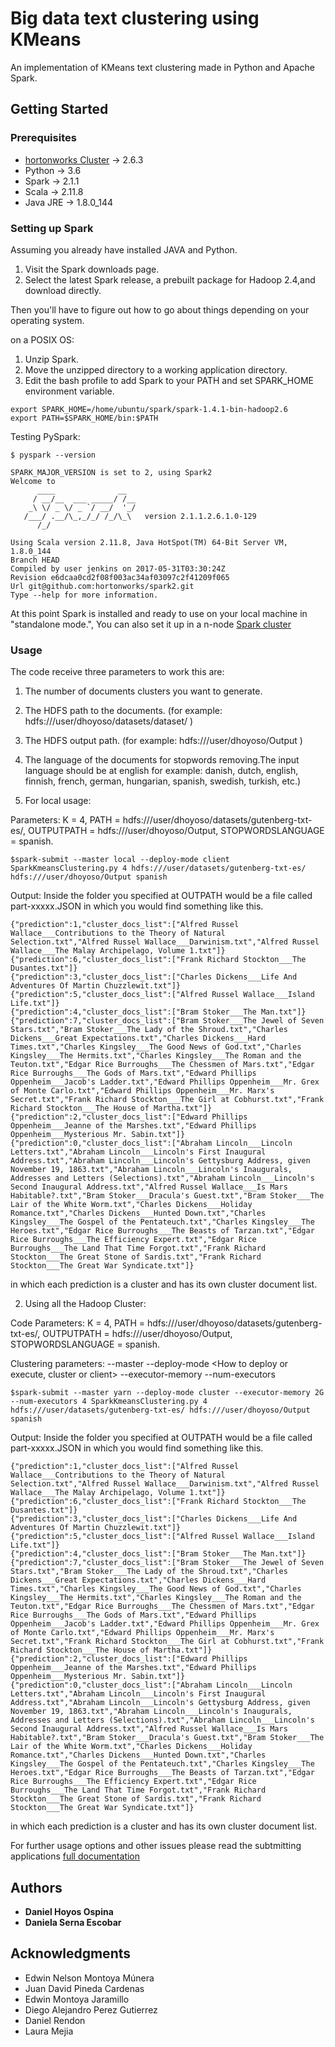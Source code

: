 # Big data text clustering using KMeans

An implementation of KMeans text clustering made in Python and Apache Spark.

## Getting Started

### Prerequisites

- [hortonworks Cluster](https://hortonworks.com/) ->  2.6.3
- Python -> 3.6
- Spark -> 2.1.1
- Scala -> 2.11.8
- Java JRE -> 1.8.0_144

### Setting up Spark
Assuming you already have installed JAVA and Python.

1. Visit the Spark downloads page.
2. Select the latest Spark release, a prebuilt package for Hadoop 2.4,and download directly.

Then you'll have to figure out how to go about things depending on your operating system.

on a POSIX OS:

1. Unzip Spark.
2. Move the unzipped directory to a working application directory.
3. Edit the bash profile to add Spark to your PATH and set SPARK_HOME environment variable. 
```
export SPARK_HOME=/home/ubuntu/spark/spark-1.4.1-bin-hadoop2.6
export PATH=$SPARK_HOME/bin:$PATH
```
Testing PySpark:
```
$ pyspark --version

SPARK_MAJOR_VERSION is set to 2, using Spark2
Welcome to
      ____              __
     / __/__  ___ _____/ /__
    _\ \/ _ \/ _ `/ __/  '_/
   /___/ .__/\_,_/_/ /_/\_\   version 2.1.1.2.6.1.0-129
      /_/

Using Scala version 2.11.8, Java HotSpot(TM) 64-Bit Server VM, 1.8.0_144
Branch HEAD
Compiled by user jenkins on 2017-05-31T03:30:24Z
Revision e6dcaa0cd2f08f003ac34af03097c2f41209f065
Url git@github.com:hortonworks/spark2.git
Type --help for more information.

```

At this point Spark is installed and ready to use on your local machine in "standalone mode.", You can also set it up in a n-node [Spark cluster](https://amilasnotes.wordpress.com/2015/09/06/setting-up-a-two-node-spark-cluster/)

### Usage

The code receive three parameters to work this are:
1. The number of documents clusters you want to generate.
2. The HDFS path to the documents. (for example: hdfs:///user/dhoyoso/datasets/dataset/ )
3. The HDFS output path. (for example: hdfs:///user/dhoyoso/Output )
4. The language of the documents for stopwords removing.The input language should be at english for example: danish, dutch, english, finnish, french, german, hungarian, spanish, swedish, turkish, etc.)

1. For local usage:

Parameters: K = 4, PATH = hdfs:///user/dhoyoso/datasets/gutenberg-txt-es/, OUTPUTPATH = hdfs:///user/dhoyoso/Output, STOPWORDSLANGUAGE = spanish.

```
$spark-submit --master local --deploy-mode client SparkKmeansClustering.py 4 hdfs:///user/datasets/gutenberg-txt-es/ hdfs:///user/dhoyoso/Output spanish
```
Output: Inside the folder you specified at OUTPATH would be a file called part-xxxxx.JSON in which you would find something like this.
```
{"prediction":1,"cluster_docs_list":["Alfred Russel Wallace___Contributions to the Theory of Natural Selection.txt","Alfred Russel Wallace___Darwinism.txt","Alfred Russel Wallace___The Malay Archipelago, Volume 1.txt"]}
{"prediction":6,"cluster_docs_list":["Frank Richard Stockton___The Dusantes.txt"]}
{"prediction":3,"cluster_docs_list":["Charles Dickens___Life And Adventures Of Martin Chuzzlewit.txt"]}
{"prediction":5,"cluster_docs_list":["Alfred Russel Wallace___Island Life.txt"]}
{"prediction":4,"cluster_docs_list":["Bram Stoker___The Man.txt"]}
{"prediction":7,"cluster_docs_list":["Bram Stoker___The Jewel of Seven Stars.txt","Bram Stoker___The Lady of the Shroud.txt","Charles Dickens___Great Expectations.txt","Charles Dickens___Hard Times.txt","Charles Kingsley___The Good News of God.txt","Charles Kingsley___The Hermits.txt","Charles Kingsley___The Roman and the Teuton.txt","Edgar Rice Burroughs___The Chessmen of Mars.txt","Edgar Rice Burroughs___The Gods of Mars.txt","Edward Phillips Oppenheim___Jacob's Ladder.txt","Edward Phillips Oppenheim___Mr. Grex of Monte Carlo.txt","Edward Phillips Oppenheim___Mr. Marx's Secret.txt","Frank Richard Stockton___The Girl at Cobhurst.txt","Frank Richard Stockton___The House of Martha.txt"]}
{"prediction":2,"cluster_docs_list":["Edward Phillips Oppenheim___Jeanne of the Marshes.txt","Edward Phillips Oppenheim___Mysterious Mr. Sabin.txt"]}
{"prediction":0,"cluster_docs_list":["Abraham Lincoln___Lincoln Letters.txt","Abraham Lincoln___Lincoln's First Inaugural Address.txt","Abraham Lincoln___Lincoln's Gettysburg Address, given November 19, 1863.txt","Abraham Lincoln___Lincoln's Inaugurals, Addresses and Letters (Selections).txt","Abraham Lincoln___Lincoln's Second Inaugural Address.txt","Alfred Russel Wallace___Is Mars Habitable?.txt","Bram Stoker___Dracula's Guest.txt","Bram Stoker___The Lair of the White Worm.txt","Charles Dickens___Holiday Romance.txt","Charles Dickens___Hunted Down.txt","Charles Kingsley___The Gospel of the Pentateuch.txt","Charles Kingsley___The Heroes.txt","Edgar Rice Burroughs___The Beasts of Tarzan.txt","Edgar Rice Burroughs___The Efficiency Expert.txt","Edgar Rice Burroughs___The Land That Time Forgot.txt","Frank Richard Stockton___The Great Stone of Sardis.txt","Frank Richard Stockton___The Great War Syndicate.txt"]}
```
in which each prediction is a cluster and has its own cluster document list.


2. Using all the Hadoop Cluster:

Code Parameters: K = 4, PATH = hdfs:///user/dhoyoso/datasets/gutenberg-txt-es/, OUTPUTPATH = hdfs:///user/dhoyoso/Output, STOPWORDSLANGUAGE = spanish.

Clustering parameters: --master <resource negotiators like yarn or locals> --deploy-mode <How to deploy or execute, cluster or client>  --executor-memory <The amount of memory you would give at maximum to this process> --num-executors <number of executors>

```
$spark-submit --master yarn --deploy-mode cluster --executor-memory 2G --num-executors 4 SparkKmeansClustering.py 4 hdfs:///user/datasets/gutenberg-txt-es/ hdfs:///user/dhoyoso/Output spanish 
```
Output: Inside the folder you specified at OUTPATH would be a file called part-xxxxx.JSON in which you would find something like this.
```
{"prediction":1,"cluster_docs_list":["Alfred Russel Wallace___Contributions to the Theory of Natural Selection.txt","Alfred Russel Wallace___Darwinism.txt","Alfred Russel Wallace___The Malay Archipelago, Volume 1.txt"]}
{"prediction":6,"cluster_docs_list":["Frank Richard Stockton___The Dusantes.txt"]}
{"prediction":3,"cluster_docs_list":["Charles Dickens___Life And Adventures Of Martin Chuzzlewit.txt"]}
{"prediction":5,"cluster_docs_list":["Alfred Russel Wallace___Island Life.txt"]}
{"prediction":4,"cluster_docs_list":["Bram Stoker___The Man.txt"]}
{"prediction":7,"cluster_docs_list":["Bram Stoker___The Jewel of Seven Stars.txt","Bram Stoker___The Lady of the Shroud.txt","Charles Dickens___Great Expectations.txt","Charles Dickens___Hard Times.txt","Charles Kingsley___The Good News of God.txt","Charles Kingsley___The Hermits.txt","Charles Kingsley___The Roman and the Teuton.txt","Edgar Rice Burroughs___The Chessmen of Mars.txt","Edgar Rice Burroughs___The Gods of Mars.txt","Edward Phillips Oppenheim___Jacob's Ladder.txt","Edward Phillips Oppenheim___Mr. Grex of Monte Carlo.txt","Edward Phillips Oppenheim___Mr. Marx's Secret.txt","Frank Richard Stockton___The Girl at Cobhurst.txt","Frank Richard Stockton___The House of Martha.txt"]}
{"prediction":2,"cluster_docs_list":["Edward Phillips Oppenheim___Jeanne of the Marshes.txt","Edward Phillips Oppenheim___Mysterious Mr. Sabin.txt"]}
{"prediction":0,"cluster_docs_list":["Abraham Lincoln___Lincoln Letters.txt","Abraham Lincoln___Lincoln's First Inaugural Address.txt","Abraham Lincoln___Lincoln's Gettysburg Address, given November 19, 1863.txt","Abraham Lincoln___Lincoln's Inaugurals, Addresses and Letters (Selections).txt","Abraham Lincoln___Lincoln's Second Inaugural Address.txt","Alfred Russel Wallace___Is Mars Habitable?.txt","Bram Stoker___Dracula's Guest.txt","Bram Stoker___The Lair of the White Worm.txt","Charles Dickens___Holiday Romance.txt","Charles Dickens___Hunted Down.txt","Charles Kingsley___The Gospel of the Pentateuch.txt","Charles Kingsley___The Heroes.txt","Edgar Rice Burroughs___The Beasts of Tarzan.txt","Edgar Rice Burroughs___The Efficiency Expert.txt","Edgar Rice Burroughs___The Land That Time Forgot.txt","Frank Richard Stockton___The Great Stone of Sardis.txt","Frank Richard Stockton___The Great War Syndicate.txt"]}
```
in which each prediction is a cluster and has its own cluster document list.

For further usage options and other issues please read the subtmitting applications [full documentation](https://spark.apache.org/docs/2.1.1/submitting-applications.html)

## Authors

* **Daniel Hoyos Ospina**
* **Daniela Serna Escobar**

## Acknowledgments

* Edwin Nelson Montoya Múnera
* Juan David Pineda Cardenas
* Edwin Montoya Jaramillo
* Diego Alejandro Perez Gutierrez
* Daniel Rendon 
* Laura Mejia
